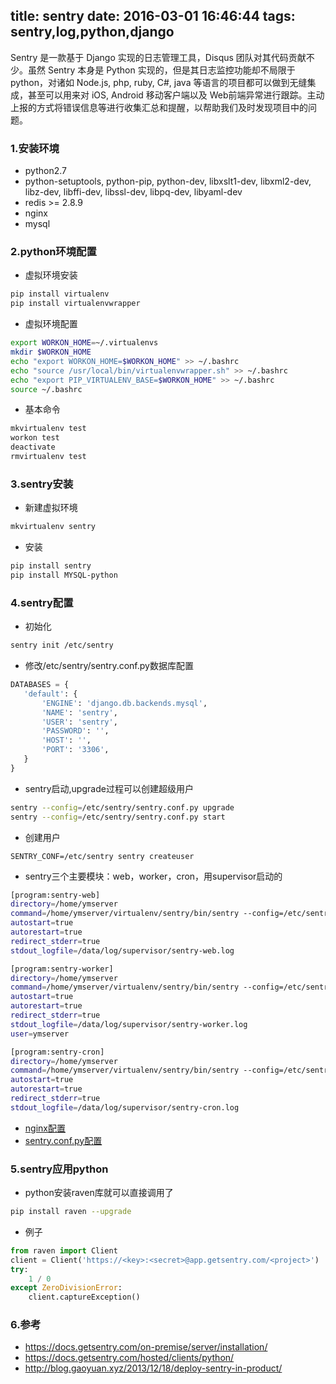 title: sentry
date: 2016-03-01 16:46:44
tags: sentry,log,python,django
---

Sentry 是一款基于 Django 实现的日志管理工具，Disqus 团队对其代码贡献不少。虽然 Sentry 本身是 Python 实现的，但是其日志监控功能却不局限于 python，对诸如 Node.js, php, ruby, C#, java 等语言的项目都可以做到无缝集成，甚至可以用来对 iOS, Android 移动客户端以及 Web前端异常进行跟踪。主动上报的方式将错误信息等进行收集汇总和提醒，以帮助我们及时发现项目中的问题。
<!-- more -->

### 1.安装环境

 - python2.7
 - python-setuptools, python-pip, python-dev, libxslt1-dev, libxml2-dev, libz-dev, libffi-dev, libssl-dev, libpq-dev, libyaml-dev
 - redis >= 2.8.9
 - nginx
 - mysql

### 2.python环境配置

 - 虚拟环境安装

 ```bash
 pip install virtualenv
 pip install virtualenvwrapper
 ```
 - 虚拟环境配置

 ```bash
 export WORKON_HOME=~/.virtualenvs
 mkdir $WORKON_HOME
 echo "export WORKON_HOME=$WORKON_HOME" >> ~/.bashrc
 echo "source /usr/local/bin/virtualenvwrapper.sh" >> ~/.bashrc
 echo "export PIP_VIRTUALENV_BASE=$WORKON_HOME" >> ~/.bashrc
 source ~/.bashrc
 ```
 
 - 基本命令
 ```bash
 mkvirtualenv test
 workon test
 deactivate
 rmvirtualenv test
 ```

### 3.sentry安装

 - 新建虚拟环境
 ```bash
 mkvirtualenv sentry
 ```
 - 安装
 ```bash
 pip install sentry
 pip install MYSQL-python
 ```
### 4.sentry配置

 - 初始化
 ```bash
 sentry init /etc/sentry
 ```
 - 修改/etc/sentry/sentry.conf.py数据库配置
 ```python
 DATABASES = {
    'default': {
        'ENGINE': 'django.db.backends.mysql',
        'NAME': 'sentry',
        'USER': 'sentry',
        'PASSWORD': '',
        'HOST': '',
        'PORT': '3306',
    }
}

 ```
 - sentry启动,upgrade过程可以创建超级用户
 ```bash
 sentry --config=/etc/sentry/sentry.conf.py upgrade
 sentry --config=/etc/sentry/sentry.conf.py start
 ```
 - 创建用户
 ```
SENTRY_CONF=/etc/sentry sentry createuser
 ```
 - sentry三个主要模块：web，worker，cron，用supervisor启动的
 ```bash
 [program:sentry-web]
 directory=/home/ymserver
 command=/home/ymserver/virtualenv/sentry/bin/sentry --config=/etc/sentry/sentry.conf.py start
 autostart=true
 autorestart=true
 redirect_stderr=true
 stdout_logfile=/data/log/supervisor/sentry-web.log

 [program:sentry-worker]
 directory=/home/ymserver
 command=/home/ymserver/virtualenv/sentry/bin/sentry --config=/etc/sentry/sentry.conf.py celery worker
 autostart=true
 autorestart=true
 redirect_stderr=true
 stdout_logfile=/data/log/supervisor/sentry-worker.log
 user=ymserver

 [program:sentry-cron]
 directory=/home/ymserver
 command=/home/ymserver/virtualenv/sentry/bin/sentry --config=/etc/sentry/sentry.conf.py celery beat
 autostart=true
 autorestart=true
 redirect_stderr=true
 stdout_logfile=/data/log/supervisor/sentry-cron.log
 ```
 - [nginx配置](http://www.tlwlmy.com/2016/03/01/sentry-nginx/)
 - [sentry.conf.py配置](http://www.tlwlmy.com/2016/03/01/sentry-conf/)

### 5.sentry应用python
 - python安装raven库就可以直接调用了
 ```bash
 pip install raven --upgrade
 ```
 - 例子
 ```python
 from raven import Client
 client = Client('https://<key>:<secret>@app.getsentry.com/<project>')
 try:
     1 / 0
 except ZeroDivisionError:
     client.captureException()
 ```

### 6.参考
 -  https://docs.getsentry.com/on-premise/server/installation/
 -  https://docs.getsentry.com/hosted/clients/python/
 -  http://blog.gaoyuan.xyz/2013/12/18/deploy-sentry-in-product/

